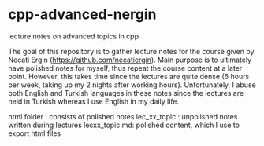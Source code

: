 # cpp-advanced-nergin
lecture notes on advanced topics in cpp

The goal of this repository is to gather lecture notes for the course given by Necati Ergin (https://github.com/necatiergin).
Main purpose is to ultimately have polished notes for myself, thus repeat the course content at a later point. 
However, this takes time since the lectures are quite dense (6 hours per week, taking up my 2 nights after working hours).
Unfortunately, I abuse both English and Turkish languages in these notes since the lectures are held in Turkish whereas I use English in my daily life.

html folder   : consists of polished notes
lec_xx_topic  : unpolished notes written during lectures
lecxx_topic.md: polished content, which I use to export html files
